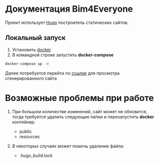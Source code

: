 # Документация Bim4Everyone

Проект использует [Hugo](https://gohugo.io/) построитель статических сайтов.

## Локальный запуск

1. Установить [docker](https://www.docker.com/products/docker-desktop/)
2. В командной строке запустить **docker-compose**

```bash
docker-compose up -d
```

Далее потребуется перейти по [ссылке](http://localhost:1313) для просмотра сгенерированного сайта 

# Возможные проблемы при работе

1. При большом количестве изменений, сайт может не обновится,
тогда требуется удалить следующие папки и перезапустить **docker** контейнер:
   - public
   - resources

2. В некоторых случаях может помочь удаление файла:
   - .hugo_build.lock